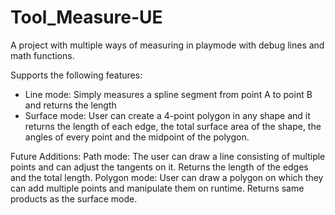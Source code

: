 # Tool_Measure-UE
 
A project with multiple ways of measuring in playmode with debug lines and math functions. 

Supports the following features:
- Line mode: Simply measures a spline segment from point A to point B and returns the length
- Surface mode: User can create a 4-point polygon in any shape and it returns the length of each edge, the total surface area of the shape, the angles of every point and the midpoint of the polygon.

Future Additions:
Path mode: The user can draw a line consisting of multiple points and can adjust the tangents on it. Returns the length of the edges and the total length.
Polygon mode: User can draw a polygon on which they can add multiple points and manipulate them on runtime. Returns same products as the surface mode.
